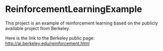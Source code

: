 # ReinforcementLearningExample

This project is an example of reinforcement learning based on the publicly available project from Berkeley.

Here is the link to the Berkeley public page:
http://ai.berkeley.edu/reinforcement.html
